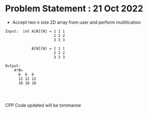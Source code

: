 # Problem Statement : 21 Oct 2022


- Accept two n size  2D array from user and perform mulitilcation <br>

```
Input:  int A[N][N] = 1 1 1
                      2 2 2
                      3 3 3
                      
            B[N][N] = 1 1 1
                      2 2 2
                      3 3 3
 
Output:
    A*B=
      6  6  6
      12 12 12
      18 18 18
      



```

CPP Code updated will be tommarow

